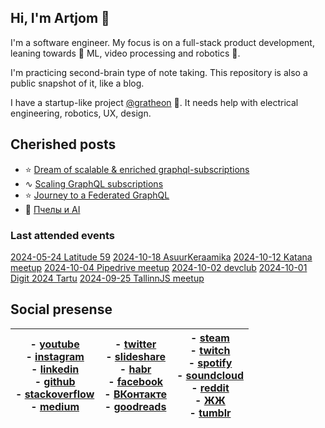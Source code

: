 ## Hi, I'm Artjom 👋

I'm a software engineer. My focus is on a full-stack product development, leaning towards 🔭 ML, video processing and robotics 🤖. 

I'm practicing second-brain type of note taking.
This repository is also a public snapshot of it, like a blog.

I have a startup-like project [@gratheon](https://github.com/Gratheon/web-app) 🐝. 
It needs help with electrical engineering, robotics, UX, design.


## Cherished posts
- ⭐️ [Dream of scalable & enriched graphql-subscriptions](eng/Dream%20of%20scalable%20&%20enriched%20graphql-subscriptions.md)
- ∿ [Scaling GraphQL subscriptions](rus/about/доклады/Scaling%20GraphQL%20subscriptions.md)
- ⭐️ [Journey to a Federated GraphQL](eng/Journey%20to%20a%20Federated%20GraphQL.md)
- 🐝 [Пчелы и AI](rus/about/доклады/Пчелы%20и%20AI.md)

### Last attended events
[2024-05-24 Latitude 59](eng/events/2024-05-24%20Latitude%2059.md)
[2024-10-18 AsuurKeraamika](eng/events/2024-10-18%20AsuurKeraamika.md)
[2024-10-12 Katana meetup](eng/events/2024-10-12%20Katana%20meetup.md)
[2024-10-04 Pipedrive meetup](eng/events/2024-10-04%20Pipedrive%20meetup.md)
[2024-10-02 devclub](eng/events/2024-10-02%20devclub.md)
[2024-10-01 Digit 2024 Tartu](eng/events/2024-10-01%20Digit%202024%20Tartu.md)
[2024-09-25 TallinnJS meetup](eng/events/2024-09-25%20TallinnJS%20meetup.md)

## Social presense

| - [youtube](https://www.youtube.com/user/artkurapov/)<br>- [instagram](https://www.instagram.com/tot_ra/)<br>- [linkedin](https://www.linkedin.com/in/kurapov/)<br>- [github](https://github.com/tot_ra)<br>- [stackoverflow](https://stackoverflow.com/users/158448/artjom-kurapov?tab=profile)<br>- [medium](https://medium.com/@tot_ra) | - [twitter](https://twitter.com/tot_ra)<br>- [slideshare](https://www.slideshare.net/totra/presentations)<br>- [habr](https://habr.com/ru/users/tot_ra/posts/)<br>- [facebook](https://www.facebook.com/artkurapov)<br>- [ВКонтакте](https://vk.com/artkurapov)<br>- [goodreads](https://goodreads.com/tot_ra)<br> | - [steam](https://steamcommunity.com/id/tot_ra/)<br>- [twitch](https://www.twitch.tv/tot_ra/)<br>- [spotify](https://open.spotify.com/user/1176479585)<br>- [soundcloud](https://soundcloud.com/tot_ra)<br>- [reddit](https://www.reddit.com/user/tot_ra/)<br>- [ЖЖ](https://tot-ra.livejournal.com/)<br>- [tumblr](https://www.tumblr.com/blog/pro) |
| ------------------------------------------------------------------------------------------------------------------------------------------------------------------------------------------------------------------------------------------------------------------------------------------------------------------------------------------ | ------------------------------------------------------------------------------------------------------------------------------------------------------------------------------------------------------------------------------------------------------------------------------------------------------------------ | ---------------------------------------------------------------------------------------------------------------------------------------------------------------------------------------------------------------------------------------------------------------------------------------------------------------------------------------------------- |
